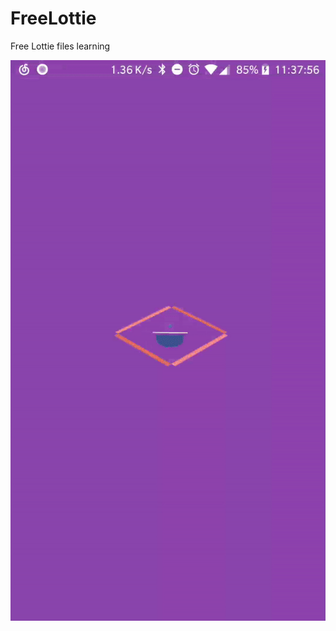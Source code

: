 # FreeLottie
Free Lottie files learning

![](https://github.com/LiuXi0314/FreeLottie/blob/master/freelottie.gif)
